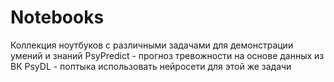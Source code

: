 # Notebooks
Коллекция ноутбуков с различными задачами для демонстрации умений и знаний
PsyPredict - прогноз тревожности на основе данных из ВК
PsyDL - поптыка использовать нейросети для этой же задачи
